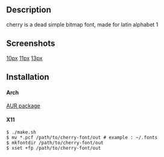 ## Description

cherry is a dead simple bitmap font, made for latin alphabet 1

## Screenshots

[10px](https://github.com/marinhoc/cherry-font/master/img/10.png) 
[11px](https://github.com/marinhoc/cherry-font/master/img/11.png) 
[13px](https://github.com/marinhoc/cherry-font/master/img/13.png) 

## Installation

#### Arch

[AUR package](https://aur.archlinux.org/packages/cherry-font/)

#### X11

```shell
$ ./make.sh
$ mv *.pcf /path/to/cherry-font/out # example : ~/.fonts
$ mkfontdir /path/to/cherry-font/out
$ xset +fp /path/to/cherry-font/out
```
